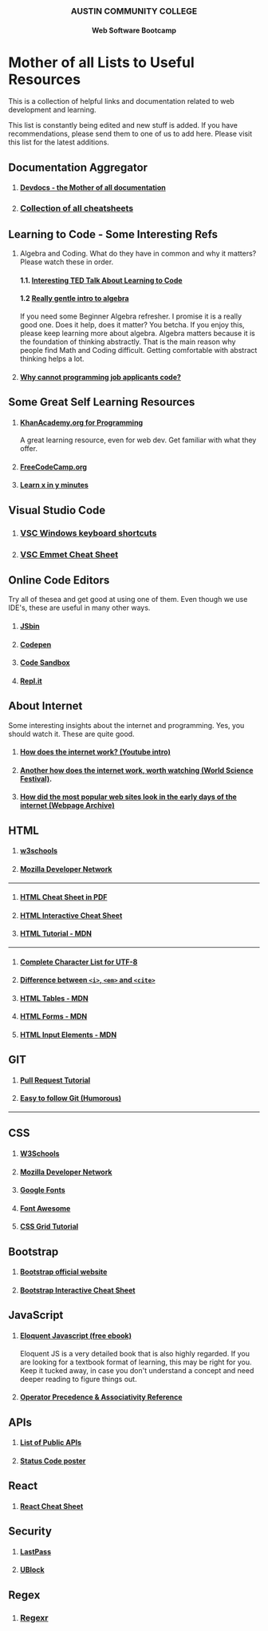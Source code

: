 <center>
 
### AUSTIN COMMUNITY COLLEGE 
#### Web Software Bootcamp

</center>

# Mother of all Lists to Useful Resources

This is a collection of helpful links and documentation related to web development and learning.  

This list is constantly being edited and new stuff is added. If you have recommendations, please send them
to one of us to add here. Please visit this list for the latest additions.

## Documentation Aggregator
1. #### [Devdocs - the Mother of all documentation](https://devdocs.io)
1. ### [Collection of all cheatsheets](https://overapi.com/)

## Learning to Code - Some Interesting Refs
1. Algebra and Coding. What do they have in common and why it matters?  Please watch these in order. 
   #### 1.1. [Interesting TED Talk About Learning to Code](https://www.youtube.com/watch?v=FbqnaoU-3VI)
   #### 1.2 [Really gentle intro to algebra](https://www.youtube.com/watch?v=NybHckSEQBI) 
   If you need some Beginner Algebra refresher. I promise it is a really good one.  Does it help, does it matter?  You betcha. If you enjoy this, please keep learning more about algebra.  Algebra matters because it is the foundation of thinking abstractly.  That is the main reason why people find Math and Coding difficult. Getting comfortable with abstract thinking helps a lot.
1. #### [Why cannot programming job applicants code?](https://blog.codinghorror.com/why-cant-programmers-program/)

## Some Great Self Learning Resources

1. #### [KhanAcademy.org for Programming](https://www.khanacademy.org/computing/computer-programming)
    A great learning resource, even for web dev.  Get familiar with what they offer.
1. #### [FreeCodeCamp.org](https://www.freecodecamp.org/) 
1. #### [Learn x in y minutes](https://learnxinyminutes.com/)


## Visual Studio Code
1. ### [VSC Windows keyboard shortcuts](https://code.visualstudio.com/shortcuts/keyboard-shortcuts-windows.pdf)
1. ### [VSC Emmet Cheat Sheet](https://docs.emmet.io/cheat-sheet/)


## Online Code Editors

Try all of thesea and get good at using one of them.  Even though we use IDE's, these are useful in many other ways.
1. #### [JSbin](https://jsbin.com/?html,css,js,output)
1. #### [Codepen](https://codepen.io/pen/tour/welcome/start)
1. #### [Code Sandbox](https://codesandbox.io/)
1. #### [Repl.it](https://repl.it/)

## About Internet

Some interesting insights about the internet and programming.  Yes, you should watch it.  These are quite good.

1. #### [How does the internet work? (Youtube intro)](https://www.youtube.com/watch?v=7_LPdttKXPc) 
1. #### [Another how does the internet work, worth watching (World Science Festival)](https://youtu.be/ewrBalT_eBM).
1. #### [How did the most popular web sites look in the early days of the internet (Webpage Archive)](https://archive.org/web/)

## HTML
1. #### [w3schools](https://www.w3schools.com/html/default.asp)
1. #### [Mozilla Developer Network](https://developer.mozilla.org/en-US/docs/Web/HTML)
<hr>

1. #### [HTML Cheat Sheet in PDF](https://cdn.rawgit.com/hostinger/banners/2d7a9209/tutorials/pdf/The-Complete-HTML-Cheat-Sheet.pdf)
1. #### [HTML Interactive Cheat Sheet](https://htmlcheatsheet.com/)
1. #### [HTML Tutorial - MDN](https://developer.mozilla.org/en-US/docs/Web/Tutorials#Documentation)
<hr>

1. #### [Complete Character List for UTF-8](https://www.fileformat.info/info/charset/UTF-8/list.htm)

1. #### [Difference between `<i>`, `<em>` and `<cite>`](https://developer.mozilla.org/en-US/docs/Web/HTML/Element/em#%3Ci%3E_vs._%3Cem%3E)
1. #### [HTML Tables - MDN](https://developer.mozilla.org/en-US/docs/Web/HTML/Element/table)
1. #### [HTML Forms - MDN](https://developer.mozilla.org/en-US/docs/Learn/HTML/Forms/Your_first_HTML_form)
1. #### [HTML Input Elements - MDN](https://developer.mozilla.org/en-US/docs/Web/HTML/Element/input)

## GIT
1. #### [Pull Request Tutorial](https://yangsu.github.io/pull-request-tutorial/)
1. #### [Easy to follow Git (Humorous)](https://ohshitgit.com/)
<hr>

## CSS
1. #### [W3Schools](https://www.w3schools.com/css/default.asp)
1. #### [Mozilla Developer Network](https://developer.mozilla.org/en-US/docs/Web/CSS)
1. #### [Google Fonts](https://fonts.google.com/)
1. #### [Font Awesome](https://fontawesome.com)
1. #### [CSS Grid Tutorial](https://css-tricks.com/snippets/css/complete-guide-grid/)

## Bootstrap
1. #### [Bootstrap official website](https://getbootstrap.com/)
1. #### [Bootstrap Interactive Cheat Sheet](https://hackerthemes.com/bootstrap-cheatsheet/)

## JavaScript
1. #### [Eloquent Javascript (free ebook)](https://eloquentjavascript.net/)

    Eloquent JS is a very detailed book that is also highly regarded. If you are looking for a textbook format of learning, this may be right for you. Keep it tucked away, in case you don't understand a concept and need deeper reading to figure things out.

1. #### [Operator Precedence & Associativity Reference](https://developer.mozilla.org/en-US/docs/Web/JavaScript/Reference/Operators/Operator_Precedence#Table)

## APIs
1. #### [List of Public APIs](https://github.com/public-apis/public-apis)
1. #### [Status Code poster](https://www.steveschoger.com/status-code-poster/)

## React
1. #### [React Cheat Sheet](https://devhints.io/react)

## Security

1. #### [LastPass](https://www.lastpass.com/)
1. #### [UBlock](https://ublock.org/)



## Regex

1. ###  [Regexr](https://regexr.com/)





